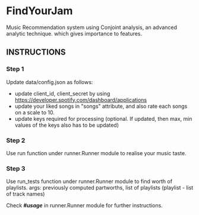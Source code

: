 # FindYourJam
Music Recommendation system using Conjoint analysis, an advanced analytic technique. which gives importance to features.  

## INSTRUCTIONS

### Step 1

Update data/config.json as follows:
*   update client_id, client_secret by using https://developer.spotify.com/dashboard/applications
*   update your liked songs in "songs" attribute, and also rate each songs on a scale to 10.
*   update keys required for processing (optional. If updated, then max, min values of the keys also has to be updated)

### Step 2

Use run function under runner.Runner module to realise your music taste.

### Step 3

Use run_tests function under runner.Runner module to find worth of playlists.
args: previously computed partworths, list of playlists (playlist - list of track names)

Check ***#usage*** in runner.Runner module for further instructions.
